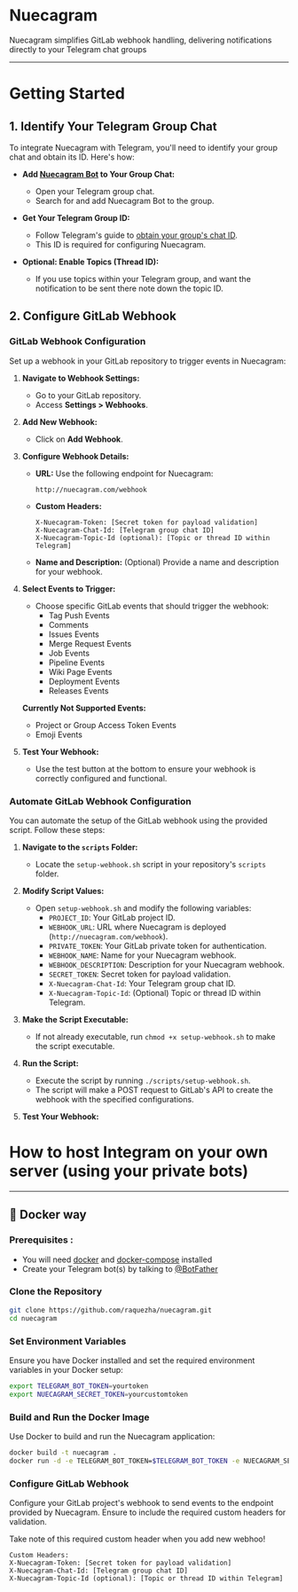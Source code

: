# Nuecagram

Nuecagram simplifies GitLab webhook handling, delivering notifications directly to your Telegram chat groups
___


# Getting Started
## 1. Identify Your Telegram Group Chat

To integrate Nuecagram with Telegram, you'll need to identify your group chat and obtain its ID. Here's how:

- **Add [Nuecagram Bot](https://t.me/NuecagramBot) to Your Group Chat:**
    - Open your Telegram group chat.
    - Search for and add Nuecagram Bot to the group.

- **Get Your Telegram Group ID:**
    - Follow Telegram's guide to [obtain your group's chat ID](https://core.telegram.org/bots/api#getting-updates).
    - This ID is required for configuring Nuecagram.

- **Optional: Enable Topics (Thread ID):**
    - If you use topics within your Telegram group, and want the notification to be sent there note down the topic ID.

## 2. Configure GitLab Webhook
### GitLab Webhook Configuration
Set up a webhook in your GitLab repository to trigger events in Nuecagram:

1. **Navigate to Webhook Settings:**
    - Go to your GitLab repository.
    - Access **Settings > Webhooks**.

2. **Add New Webhook:**
    - Click on **Add Webhook**.

3. **Configure Webhook Details:**

    - **URL:** Use the following endpoint for Nuecagram:
      ```
      http://nuecagram.com/webhook
      ```
    - **Custom Headers:**
      ```
      X-Nuecagram-Token: [Secret token for payload validation]
      X-Nuecagram-Chat-Id: [Telegram group chat ID]
      X-Nuecagram-Topic-Id (optional): [Topic or thread ID within Telegram]
      ```
    - **Name and Description:** (Optional) Provide a name and description for your webhook.

4. **Select Events to Trigger:**
    - Choose specific GitLab events that should trigger the webhook:
        - Tag Push Events
        - Comments
        - Issues Events
        - Merge Request Events
        - Job Events
        - Pipeline Events
        - Wiki Page Events
        - Deployment Events
        - Releases Events

   **Currently Not Supported Events:**
    - Project or Group Access Token Events
    - Emoji Events

5. **Test Your Webhook:**
    - Use the test button at the bottom to ensure your webhook is correctly configured and functional.
   
### Automate GitLab Webhook Configuration

You can automate the setup of the GitLab webhook using the provided script. Follow these steps:

1. **Navigate to the `scripts` Folder:**
   - Locate the `setup-webhook.sh` script in your repository's `scripts` folder.

2. **Modify Script Values:**
   - Open `setup-webhook.sh` and modify the following variables:
      - `PROJECT_ID`: Your GitLab project ID.
      - `WEBHOOK_URL`: URL where Nuecagram is deployed (`http://nuecagram.com/webhook`).
      - `PRIVATE_TOKEN`: Your GitLab private token for authentication.
      - `WEBHOOK_NAME`: Name for your Nuecagram webhook.
      - `WEBHOOK_DESCRIPTION`: Description for your Nuecagram webhook.
      - `SECRET_TOKEN`: Secret token for payload validation.
      - `X-Nuecagram-Chat-Id`: Your Telegram group chat ID.
      - `X-Nuecagram-Topic-Id`: (Optional) Topic or thread ID within Telegram.

3. **Make the Script Executable:**
   - If not already executable, run `chmod +x setup-webhook.sh` to make the script executable.

4. **Run the Script:**
   - Execute the script by running `./scripts/setup-webhook.sh`.
   - The script will make a POST request to GitLab's API to create the webhook with the specified configurations.

5. **Test Your Webhook:**

# How to host Integram on your own server (using your private bots)
___
## 🐳 Docker way

### Prerequisites :
- You will need [docker](https://docs.docker.com/install/) and [docker-compose](https://docs.docker.com/compose/install/) installed
- Create your Telegram bot(s) by talking to [@BotFather](https://t.me/botfather)
  
### Clone the Repository

```bash
git clone https://github.com/raquezha/nuecagram.git
cd nuecagram
```

### Set Environment Variables

Ensure you have Docker installed and set the required environment variables in your Docker setup:

```bash
export TELEGRAM_BOT_TOKEN=yourtoken
export NUECAGRAM_SECRET_TOKEN=yourcustomtoken
```

### Build and Run the Docker Image

Use Docker to build and run the Nuecagram application:

```bash
docker build -t nuecagram .
docker run -d -e TELEGRAM_BOT_TOKEN=$TELEGRAM_BOT_TOKEN -e NUECAGRAM_SECRET_TOKEN=$NUECAGRAM_SECRET_TOKEN -p 8080:80 nuecagram
```

### Configure GitLab Webhook

Configure your GitLab project's webhook to send events to the endpoint provided by Nuecagram. Ensure to include the required custom headers for validation.


Take note of this required custom header when you add new webhoo!

```
Custom Headers:
X-Nuecagram-Token: [Secret token for payload validation]
X-Nuecagram-Chat-Id: [Telegram group chat ID]
X-Nuecagram-Topic-Id (optional): [Topic or thread ID within Telegram]
```
